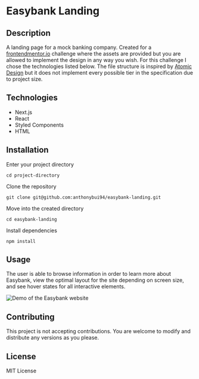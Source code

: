 # Easybank Landing

## Description
A landing page for a mock banking company. Created for a [frontendmentor.io](frontendmentor.io) challenge where the assets are provided but you are allowed to implement the design in any way you wish. For this challenge I chose the technologies listed below. The file structure is inspired by [Atomic Design](https://bradfrost.com/blog/post/atomic-web-design/) but it does not implement every possible tier in the specification due to project size.

## Technologies 
- Next.js
- React
- Styled Components
- HTML

## Installation

Enter your project directory

`cd project-directory`

Clone the repository

`git clone git@github.com:anthonybui94/easybank-landing.git`

Move into the created directory

`cd easybank-landing`

Install dependencies

`npm install`

## Usage
The user is able to browse information in order to learn more about Easybank, view the optimal layout for the site depending on screen size, and see hover states for all interactive elements.

![Demo of the Easybank website](https://media.giphy.com/media/ObVD8DXxWy2aQ6k5kw/giphy.gif)

## Contributing
This project is not accepting contributions. You are welcome to modify and distribute any versions as you please.

## License
MIT License
